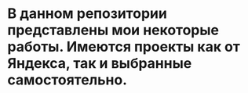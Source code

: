 # В данном репозитории представлены мои некоторые работы. Имеются проекты как от Яндекса, так и выбранные самостоятельно.
